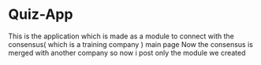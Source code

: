 # Quiz-App

This is the application which is made as a module to connect with the consensus( which is a training company ) main page
Now the consensus is merged with another company so now i post only the module we created
